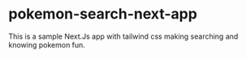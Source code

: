 # pokemon-search-next-app
This is a sample Next.Js app with tailwind css making searching and knowing pokemon fun.
